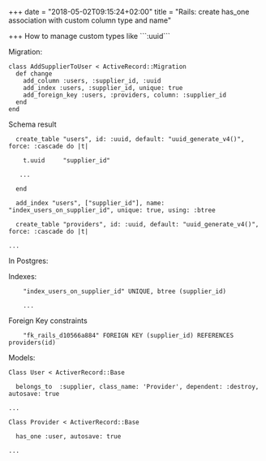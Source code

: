 +++
date = "2018-05-02T09:15:24+02:00"
title = "Rails: create has_one association with custom column type and name"

+++
How to manage custom types like \`\`\`:uuid\`\`\`

<!--more-->

Migration:

    class AddSupplierToUser < ActiveRecord::Migration
      def change
        add_column :users, :supplier_id, :uuid
        add_index :users, :supplier_id, unique: true
        add_foreign_key :users, :providers, column: :supplier_id
      end
    end
    

Schema result

      create_table "users", id: :uuid, default: "uuid_generate_v4()", force: :cascade do |t|
    
        t.uuid     "supplier_id"
    
       ...
    
      end
    
      add_index "users", ["supplier_id"], name: "index_users_on_supplier_id", unique: true, using: :btree
    
      create_table "providers", id: :uuid, default: "uuid_generate_v4()", force: :cascade do |t|
    
    ...

In Postgres:

Indexes:

        "index_users_on_supplier_id" UNIQUE, btree (supplier_id)
    
        ...

Foreign Key constraints

        "fk_rails_d10566a884" FOREIGN KEY (supplier_id) REFERENCES providers(id)

Models:

    Class User < ActiverRecord::Base
    
      belongs_to  :supplier, class_name: 'Provider', dependent: :destroy, autosave: true
    
    ...
    
    Class Provider < ActiverRecord::Base
    
      has_one :user, autosave: true
    
    ...